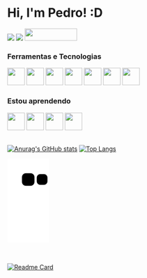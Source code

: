 # **Hi, I'm Pedro! :D**

<a href="https://www.linkedin.com/in/pedro-ribeiro-328375220" target="_blank"><img src="https://img.shields.io/badge/-LinkedIn-%230077B5?style=for-the-badge&logo=linkedin&logoColor=white" target="_blank"></a>
<a href = "mailto:pedronkdarck@gmail.com" ><img src="https://img.shields.io/badge/Gmail-D14836?style=for-the-badge&logo=gmail&logoColor=white" target="_blank" ></a>
<a href = "https://www.codewars.com/users/DarkNightDlc" ><img src="https://cdn.icon-icons.com/icons2/2530/PNG/512/codewars_button_icon_151901.png" target="_blank" height="28" width="120" ></a>

### Ferramentas e Tecnologias
<div display="flex">
<img src="https://cdn.jsdelivr.net/gh/devicons/devicon/icons/html5/html5-original.svg" width="40" height="40"/>
<img src="https://cdn.jsdelivr.net/gh/devicons/devicon/icons/javascript/javascript-original.svg" width="40" height="40"/>
<img src="https://cdn.jsdelivr.net/gh/devicons/devicon/icons/css3/css3-original.svg" width="40" height="40"/>
<img src="https://cdn.jsdelivr.net/gh/devicons/devicon/icons/sass/sass-original.svg" width="40" height="40"/>
<img src="https://cdn.jsdelivr.net/gh/devicons/devicon/icons/git/git-original.svg" width="40" height="40"/>
<img src="https://cdn.jsdelivr.net/gh/devicons/devicon/icons/nodejs/nodejs-original.svg" width="40" height="40"/>
<img src="https://cdn.jsdelivr.net/gh/devicons/devicon/icons/vscode/vscode-original.svg" width="40" height="40"/>
</div>

### Estou aprendendo
<div display="flex">
 <img src="https://cdn.jsdelivr.net/gh/devicons/devicon/icons/react/react-original-wordmark.svg" width="40" height="40"/>
 <img src="https://cdn.jsdelivr.net/gh/devicons/devicon/icons/sqlite/sqlite-original.svg" width="40" height="40"/>
 <img src="https://cdn.jsdelivr.net/gh/devicons/devicon/icons/electron/electron-original.svg" width="40" height="40"/>
 <img src="https://cdn.jsdelivr.net/gh/devicons/devicon/icons/typescript/typescript-plain.svg" width="40" height="40"/>
</div>

  <br>

[![Anurag's GitHub stats](https://github-readme-stats.vercel.app/api?username=DarkNightDlc&layout=compact&langs_count=7&theme=darcula&locale )](https://github.com/DarkNightDlc/github-readme-stats )
[![Top Langs](https://github-readme-stats.vercel.app/api/top-langs/?username=DarkNightDlc&show_icons=true&theme=darcula&include_all_commits=true&count_private=true)](https://github.com/DarkNightDlc/github-readme-stats)

 ![Snake animation](https://github.com/DarkNightDlc/DarkNightDlc/blob/output/github-contribution-grid-snake.svg)

<br>

[![Readme Card](https://github-readme-stats.vercel.app/api/pin/?username=DarkNightDlc&repo=RocketCoffee&theme=darcula)](https://github.com/DarkNightDlc/RocketCoffee)


<!--
**DarkNightDlc/DarkNightDlc** is a ✨ _special_ ✨ repository because its `README.md` (this file) appears on your GitHub profile.

Here are some ideas to get you started:

- 🔭 I’m currently working on ...
- 🌱 I’m currently learning ...
- 👯 I’m looking to collaborate on ...
- 🤔 I’m looking for help with ...
- 💬 Ask me about ...
- 📫 How to reach me: ...
- 😄 Pronouns: ...
- ⚡ Fun fact: ...
-->
